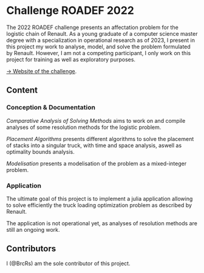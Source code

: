 # Challenge ROADEF 2022

The 2022 ROADEF challenge presents an affectation problem for the logistic chain of Renault. As a young graduate of a computer science master degree with a specialization in operational research as of 2023, I present in this project my work to analyse, model, and solve the problem formulated by Renault. However, I am not a competing participant, I only work on this project for training as well as exploratory purposes.

[$\rightarrow$ Website of the challenge](https://www.roadef.org/challenge/2022/en/index.php).

## Content

### Conception & Documentation

_Comparative Analysis of Solving Methods_ aims to work on and compile analyses of some resolution methods for the logistic problem.

_Placement Algorithms_ presents different algorithms to solve the placement of stacks into a singular truck, with time and space analysis, aswell as optimality bounds analysis.

_Modelisation_ presents a modelisation of the problem as a mixed-integer problem.

### Application

The ultimate goal of this project is to implement a julia application allowing to solve efficiently the truck loading optimization problem as described by Renault.

The application is not operational yet, as analyses of resolution methods are still an ongoing work.

## Contributors

I (@BrcRs) am the sole contributor of this project.
